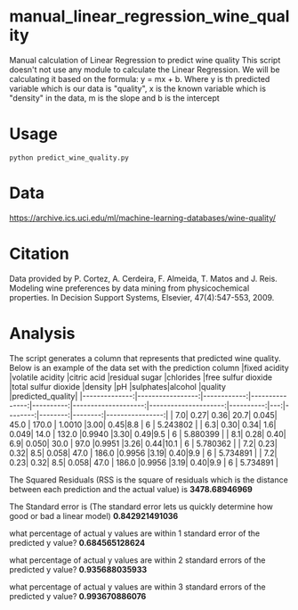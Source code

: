 # manual_linear_regression_wine_quality
Manual calculation of Linear Regression to predict wine quality
This script doesn't not use any module to calculate the Linear Regression. We will be calculating it based on the
formula: y = mx + b. Where y is th predicted variable which is our data is "quality", x is the known variable which is
"density" in the data, m is the slope and b is the intercept

# Usage
`python predict_wine_quality.py`

# Data
https://archive.ics.uci.edu/ml/machine-learning-databases/wine-quality/

# Citation
Data provided by
P. Cortez, A. Cerdeira, F. Almeida, T. Matos and J. Reis.
Modeling wine preferences by data mining from physicochemical properties. In Decision Support Systems, Elsevier, 47(4):547-553, 2009.

# Analysis
The script generates a column that represents that predicted wine quality. Below is an example of the data set with
the prediction column
|fixed acidity  |volatile acidity  |citric acid  |residual sugar  |chlorides  |free sulfur dioxide  |total sulfur dioxide  |density    |pH  |sulphates|alcohol  |quality  |predicted_quality|
|--------------:|-----------------:|------------:|---------------:|----------:|--------------------:|---------------------:|----------:|---:|--------:|--------:|--------:|----------------:|
|            7.0|              0.27|         0.36|            20.7|      0.045|   45.0              |   170.0   		   |	1.0010 |3.00|     0.45|8.8      |  6      |     5.243802    |
|            6.3|              0.30|         0.34|             1.6|      0.049|   14.0              |   132.0              |0.9940     |3.30|     0.49|9.5      |  6      |     5.880399    |
|            8.1|              0.28|         0.40|             6.9|      0.050|  30.0               |   97.0               |0.9951     |3.26|     0.44|10.1     |   6     |      5.780362   |
|            7.2|              0.23|         0.32|             8.5|      0.058|   47.0              |   186.0              |0.9956     |3.19|     0.40|9.9      |  6      |     5.734891    |
|            7.2|              0.23|         0.32|             8.5|      0.058|   47.0              |   186.0              |0.9956     |3.19|     0.40|9.9      |  6      |     5.734891    |

The Squared Residuals (RSS is the square of residuals which is the distance between each prediction and the actual value) is
**3478.68946969**

The Standard error is (The standard error lets us quickly determine how good or bad a linear model)
**0.842921491036**

what percentage of actual y values are within 1 standard error of the predicted y value?
**0.684565128624**

what percentage of actual y values are within 2 standard errors of the predicted y value?
**0.935688035933**

what percentage of actual y values are within 3 standard errors of the predicted y value?
**0.993670886076**




